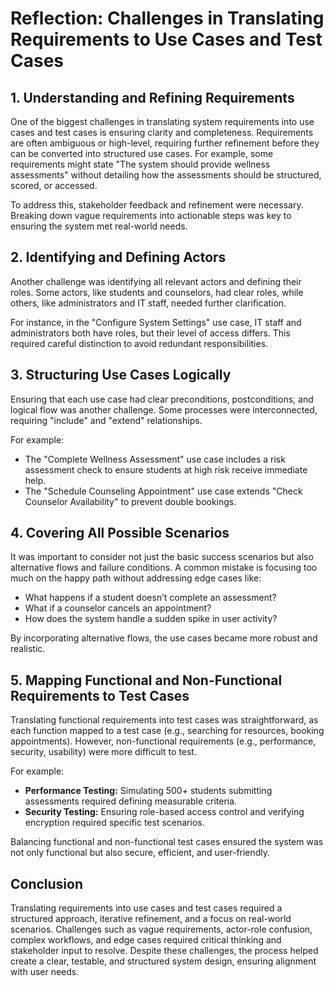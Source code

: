 # Reflection: Challenges in Translating Requirements to Use Cases and Test Cases

## 1. Understanding and Refining Requirements
One of the biggest challenges in translating system requirements into use cases and test cases is ensuring clarity and completeness. Requirements are often ambiguous or high-level, requiring further refinement before they can be converted into structured use cases. For example, some requirements might state "The system should provide wellness assessments" without detailing how the assessments should be structured, scored, or accessed.

To address this, stakeholder feedback and refinement were necessary. Breaking down vague requirements into actionable steps was key to ensuring the system met real-world needs.

## 2. Identifying and Defining Actors
Another challenge was identifying all relevant actors and defining their roles. Some actors, like students and counselors, had clear roles, while others, like administrators and IT staff, needed further clarification.

For instance, in the "Configure System Settings" use case, IT staff and administrators both have roles, but their level of access differs. This required careful distinction to avoid redundant responsibilities.

## 3. Structuring Use Cases Logically
Ensuring that each use case had clear preconditions, postconditions, and logical flow was another challenge. Some processes were interconnected, requiring "include" and "extend" relationships.

For example:
- The "Complete Wellness Assessment" use case includes a risk assessment check to ensure students at high risk receive immediate help.
- The "Schedule Counseling Appointment" use case extends "Check Counselor Availability" to prevent double bookings.

## 4. Covering All Possible Scenarios
It was important to consider not just the basic success scenarios but also alternative flows and failure conditions. A common mistake is focusing too much on the happy path without addressing edge cases like:
- What happens if a student doesn’t complete an assessment?
- What if a counselor cancels an appointment?
- How does the system handle a sudden spike in user activity?

By incorporating alternative flows, the use cases became more robust and realistic.

## 5. Mapping Functional and Non-Functional Requirements to Test Cases
Translating functional requirements into test cases was straightforward, as each function mapped to a test case (e.g., searching for resources, booking appointments). However, non-functional requirements (e.g., performance, security, usability) were more difficult to test.

For example:
- **Performance Testing:** Simulating 500+ students submitting assessments required defining measurable criteria.
- **Security Testing:** Ensuring role-based access control and verifying encryption required specific test scenarios.

Balancing functional and non-functional test cases ensured the system was not only functional but also secure, efficient, and user-friendly.

## Conclusion
Translating requirements into use cases and test cases required a structured approach, iterative refinement, and a focus on real-world scenarios. Challenges such as vague requirements, actor-role confusion, complex workflows, and edge cases required critical thinking and stakeholder input to resolve. Despite these challenges, the process helped create a clear, testable, and structured system design, ensuring alignment with user needs.
